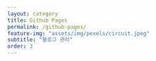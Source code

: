 ```yaml
---
layout: category
title: Github Pages
permalink: /github-pages/
feature-img: "assets/img/pexels/circuit.jpeg"
subtitle: "블로그 관리"
order: 3
---
```

